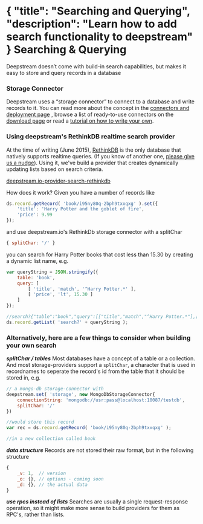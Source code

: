 {
	"title": "Searching and Querying",
	"description": "Learn how to add search functionality to deepstream"
}
Searching & Querying
====================================

Deepstream doesn’t come with build-in search capabilities, but makes it easy to store and query records in a database

### Storage Connector
Deepstream uses a “storage connector” to connect to a database and write records to it. You can read more about the concept in the [connectors and deployment page](connectors-and-deployment.html) , browse a list of ready-to-use connectors on the [download page](../download/) or read a [tutorial on how to write your own](writing-storage-cache-connector.html).


### Using deepstream's RethinkDB realtime search provider
At the time of writing (June 2015), [RethinkDB](//rethinkdb.com/) is the only database that natively supports realtime queries. (If you know of another one, [please give us a nudge](mailto:info@deepstream.io)). Using it, we've build a provider that creates dynamically updating lists based on search criteria.

<a class="mega" href="//github.com/deepstreamIO/deepstream.io-provider-search-rethinkdb"><i class="fa fa-github"></i>deepstream.io-provider-search-rethinkdb</a>

How does it work? Given you have a number of records like

```javascript
ds.record.getRecord( 'book/i95ny80q-2bph9txxqxg' ).set({
    'title': 'Harry Potter and the goblet of fire',
    'price': 9.99
});
```

and use deepstream.io's RethinkDb storage connector with a splitChar

```javascript
{ splitChar: '/' }
```

you can search for Harry Potter books that cost less than 15.30 by creating a dynamic list name, e.g.

```javascript
var queryString = JSON.stringify({
    table: 'book',
    query: [
        [ 'title', 'match', '^Harry Potter.*' ],
        [ 'price', 'lt', 15.30 ]
    ]
});

//search?{"table":"book","query":[["title","match","^Harry Potter.*"],["price","lt",15.3]]}
ds.record.getList( 'search?' + queryString );
```

### Alternatively, here are a few things to consider when building your own search

***splitChar / tables***
Most databases have a concept of a table or a collection. And most storage-providers support a `splitChar`, a character that is used in recordnames to seperate the record's id from the table that it should be stored in, e.g.

```javascript
// a mongo-db storage-connector with
deepstream.set( 'storage', new MongoDbStorageConnector{
	connectionString: 'mongodb://usr:pass@localhost:10087/testdb',
	splitChar: '/'
})

//would store this record
var rec = ds.record.getRecord( 'book/i95ny80q-2bph9txxqxg' );

//in a new collection called book
```

***data structure***
Records are not stored their raw format, but in the following structure

```javascript
{
	_v: 1,  // version
	_o: {}, // options - coming soon
	_d: {}, // the actual data
}
```

***use rpcs instead of lists***
Searches are usually a single request-response operation, so it might make more sense to build providers for them as RPC's, rather than lists.
